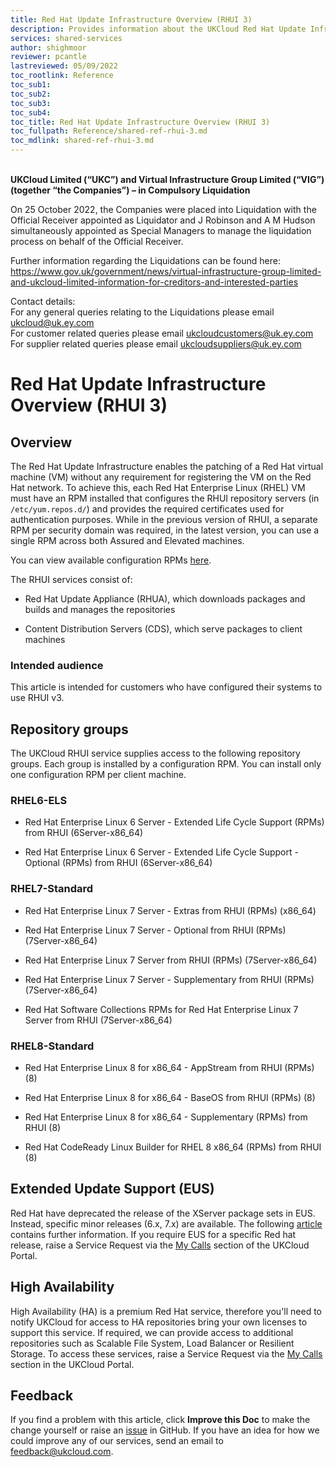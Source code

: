 ```yaml
---
title: Red Hat Update Infrastructure Overview (RHUI 3)
description: Provides information about the UKCloud Red Hat Update Infrastructure (RHUI 3)
services: shared-services
author: shighmoor
reviewer: pcantle
lastreviewed: 05/09/2022
toc_rootlink: Reference
toc_sub1: 
toc_sub2:
toc_sub3:
toc_sub4:
toc_title: Red Hat Update Infrastructure Overview (RHUI 3)
toc_fullpath: Reference/shared-ref-rhui-3.md
toc_mdlink: shared-ref-rhui-3.md
---
```


<br>**UKCloud Limited (“UKC”) and Virtual Infrastructure Group Limited (“VIG”) (together “the Companies”) – in Compulsory Liquidation**

On 25 October 2022, the Companies were placed into Liquidation with the Official Receiver appointed as Liquidator and J Robinson and A M Hudson simultaneously appointed as Special Managers to manage the liquidation process on behalf of the Official Receiver.

Further information regarding the Liquidations can be found here: <https://www.gov.uk/government/news/virtual-infrastructure-group-limited-and-ukcloud-limited-information-for-creditors-and-interested-parties>

Contact details:<br>
For any general queries relating to the Liquidations please email <ukcloud@uk.ey.com><br>
For customer related queries please email <ukcloudcustomers@uk.ey.com><br>
For supplier related queries please email <ukcloudsuppliers@uk.ey.com>

# Red Hat Update Infrastructure Overview (RHUI 3)

## Overview

The Red Hat Update Infrastructure enables the patching of a Red Hat virtual machine (VM) without any requirement for registering the VM on the Red Hat network. To achieve this, each Red Hat Enterprise Linux (RHEL) VM must have an RPM installed that configures the RHUI repository servers (in `/etc/yum.repos.d/`) and provides the required certificates used for authentication purposes. While in the previous version of RHUI, a separate RPM per security domain was required, in the latest version, you can use a single RPM across both Assured and Elevated machines.

You can view available configuration RPMs [here](https://rh-cds.ukcloud.com/redhat/client_rpms/).

The RHUI services consist of:

- Red Hat Update Appliance (RHUA), which downloads packages and builds and manages the repositories

- Content Distribution Servers (CDS), which serve packages to client machines

### Intended audience

This article is intended for customers who have configured their systems to use RHUI v3.

## Repository groups

The UKCloud RHUI service supplies access to the following repository groups. Each group is installed by a configuration RPM. You can install only one configuration RPM per client machine.

### RHEL6-ELS

- Red Hat Enterprise Linux 6 Server - Extended Life Cycle Support (RPMs) from RHUI (6Server-x86_64)

- Red Hat Enterprise Linux 6 Server - Extended Life Cycle Support - Optional (RPMs) from RHUI (6Server-x86_64)

### RHEL7-Standard

- Red Hat Enterprise Linux 7 Server - Extras from RHUI (RPMs) (x86_64)

- Red Hat Enterprise Linux 7 Server - Optional from RHUI (RPMs) (7Server-x86_64)

- Red Hat Enterprise Linux 7 Server from RHUI (RPMs) (7Server-x86_64)

- Red Hat Enterprise Linux 7 Server - Supplementary from RHUI (RPMs) (7Server-x86_64)

- Red Hat Software Collections RPMs for Red Hat Enterprise Linux 7 Server from RHUI (7Server-x86_64)

### RHEL8-Standard

- Red Hat Enterprise Linux 8 for x86_64 - AppStream from RHUI (RPMs) (8)

- Red Hat Enterprise Linux 8 for x86_64 - BaseOS from RHUI (RPMs) (8)

- Red Hat Enterprise Linux 8 for x86_64 - Supplementary (RPMs) from RHUI (8)

- Red Hat CodeReady Linux Builder for RHEL 8 x86_64 (RPMs) from RHUI (8)

## Extended Update Support (EUS)

Red Hat have deprecated the release of the XServer package sets in EUS. Instead, specific minor releases (6.x, 7.x) are available. The following [article](https://access.redhat.com/solutions/4710991) contains further information. If you require EUS for a specific Red hat release, raise a Service Request via the [My Calls](https://portal.skyscapecloud.com/support/ivanti) section of the UKCloud Portal.

## High Availability

High Availability (HA) is a premium Red Hat service, therefore you'll need to notify UKCloud for access to HA repositories bring your own licenses to support this service. If required, we can provide access to additional repositories such as Scalable File System, Load Balancer or Resilient Storage. To access these services, raise a Service Request via the [My Calls](https://portal.skyscapecloud.com/support/ivanti) section in the UKCloud Portal.

## Feedback

If you find a problem with this article, click **Improve this Doc** to make the change yourself or raise an [issue](https://github.com/UKCloud/documentation/issues) in GitHub. If you have an idea for how we could improve any of our services, send an email to <feedback@ukcloud.com>.
